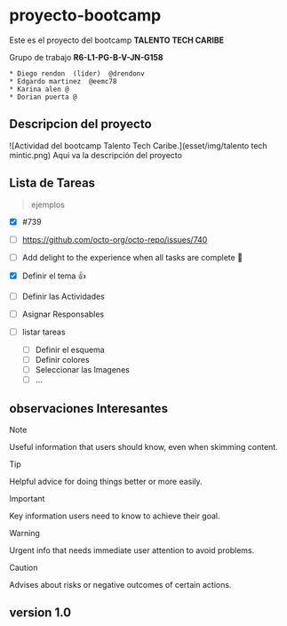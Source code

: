 # proyecto-bootcamp

Este es el proyecto del bootcamp **TALENTO TECH CARIBE**

Grupo de trabajo  **R6-L1-PG-B-V-JN-G158**
```
* Diego rendon  (líder)  @drendonv
* Edgardo martinez  @eemc78
* Karina alen @
* Dorian puerta @
```

## Descripcion del proyecto
![Actividad del bootcamp Talento Tech Caribe.](esset/img/talento tech mintic.png)
Aqui va la descripción del proyecto

## Lista de Tareas
>ejemplos

- [x] #739
- [ ] https://github.com/octo-org/octo-repo/issues/740
- [ ] Add delight to the experience when all tasks are complete :tada:

- [x] Definir el tema :+1:
- [ ] Definir las Actividades
- [ ] Asignar Responsables
- [ ] listar tareas
  - [ ] Definir el esquema
  - [ ] Definir colores
  - [ ] Seleccionar las Imagenes
  - [ ] ...

## observaciones Interesantes

> [!NOTE]
> Useful information that users should know, even when skimming content.

> [!TIP]
> Helpful advice for doing things better or more easily.

> [!IMPORTANT]
> Key information users need to know to achieve their goal.

> [!WARNING]
> Urgent info that needs immediate user attention to avoid problems.

> [!CAUTION]
> Advises about risks or negative outcomes of certain actions.

## version 1.0
